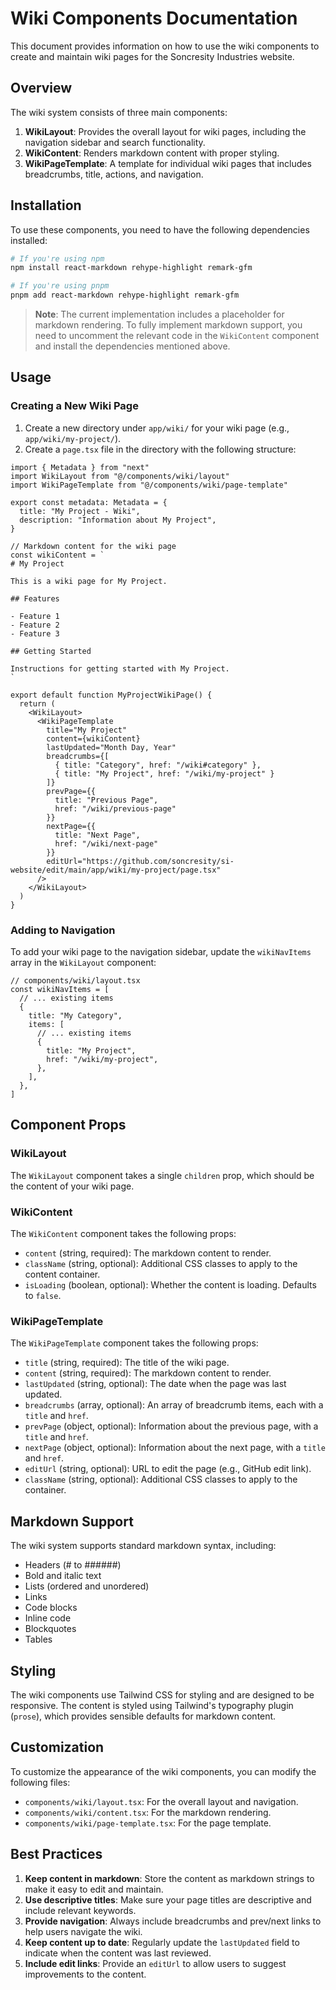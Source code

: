 # Wiki Components Documentation

This document provides information on how to use the wiki components to create and maintain wiki pages for the Soncresity Industries website.

## Overview

The wiki system consists of three main components:

1. **WikiLayout**: Provides the overall layout for wiki pages, including the navigation sidebar and search functionality.
2. **WikiContent**: Renders markdown content with proper styling.
3. **WikiPageTemplate**: A template for individual wiki pages that includes breadcrumbs, title, actions, and navigation.

## Installation

To use these components, you need to have the following dependencies installed:

```bash
# If you're using npm
npm install react-markdown rehype-highlight remark-gfm

# If you're using pnpm
pnpm add react-markdown rehype-highlight remark-gfm
```

> **Note**: The current implementation includes a placeholder for markdown rendering. To fully implement markdown support, you need to uncomment the relevant code in the `WikiContent` component and install the dependencies mentioned above.

## Usage

### Creating a New Wiki Page

1. Create a new directory under `app/wiki/` for your wiki page (e.g., `app/wiki/my-project/`).
2. Create a `page.tsx` file in the directory with the following structure:

```tsx
import { Metadata } from "next"
import WikiLayout from "@/components/wiki/layout"
import WikiPageTemplate from "@/components/wiki/page-template"

export const metadata: Metadata = {
  title: "My Project - Wiki",
  description: "Information about My Project",
}

// Markdown content for the wiki page
const wikiContent = `
# My Project

This is a wiki page for My Project.

## Features

- Feature 1
- Feature 2
- Feature 3

## Getting Started

Instructions for getting started with My Project.
`

export default function MyProjectWikiPage() {
  return (
    <WikiLayout>
      <WikiPageTemplate
        title="My Project"
        content={wikiContent}
        lastUpdated="Month Day, Year"
        breadcrumbs={[
          { title: "Category", href: "/wiki#category" },
          { title: "My Project", href: "/wiki/my-project" }
        ]}
        prevPage={{
          title: "Previous Page",
          href: "/wiki/previous-page"
        }}
        nextPage={{
          title: "Next Page",
          href: "/wiki/next-page"
        }}
        editUrl="https://github.com/soncresity/si-website/edit/main/app/wiki/my-project/page.tsx"
      />
    </WikiLayout>
  )
}
```

### Adding to Navigation

To add your wiki page to the navigation sidebar, update the `wikiNavItems` array in the `WikiLayout` component:

```tsx
// components/wiki/layout.tsx
const wikiNavItems = [
  // ... existing items
  {
    title: "My Category",
    items: [
      // ... existing items
      {
        title: "My Project",
        href: "/wiki/my-project",
      },
    ],
  },
]
```

## Component Props

### WikiLayout

The `WikiLayout` component takes a single `children` prop, which should be the content of your wiki page.

### WikiContent

The `WikiContent` component takes the following props:

- `content` (string, required): The markdown content to render.
- `className` (string, optional): Additional CSS classes to apply to the content container.
- `isLoading` (boolean, optional): Whether the content is loading. Defaults to `false`.

### WikiPageTemplate

The `WikiPageTemplate` component takes the following props:

- `title` (string, required): The title of the wiki page.
- `content` (string, required): The markdown content to render.
- `lastUpdated` (string, optional): The date when the page was last updated.
- `breadcrumbs` (array, optional): An array of breadcrumb items, each with a `title` and `href`.
- `prevPage` (object, optional): Information about the previous page, with a `title` and `href`.
- `nextPage` (object, optional): Information about the next page, with a `title` and `href`.
- `editUrl` (string, optional): URL to edit the page (e.g., GitHub edit link).
- `className` (string, optional): Additional CSS classes to apply to the container.

## Markdown Support

The wiki system supports standard markdown syntax, including:

- Headers (# to ######)
- Bold and italic text
- Lists (ordered and unordered)
- Links
- Code blocks
- Inline code
- Blockquotes
- Tables

## Styling

The wiki components use Tailwind CSS for styling and are designed to be responsive. The content is styled using Tailwind's typography plugin (`prose`), which provides sensible defaults for markdown content.

## Customization

To customize the appearance of the wiki components, you can modify the following files:

- `components/wiki/layout.tsx`: For the overall layout and navigation.
- `components/wiki/content.tsx`: For the markdown rendering.
- `components/wiki/page-template.tsx`: For the page template.

## Best Practices

1. **Keep content in markdown**: Store the content as markdown strings to make it easy to edit and maintain.
2. **Use descriptive titles**: Make sure your page titles are descriptive and include relevant keywords.
3. **Provide navigation**: Always include breadcrumbs and prev/next links to help users navigate the wiki.
4. **Keep content up to date**: Regularly update the `lastUpdated` field to indicate when the content was last reviewed.
5. **Include edit links**: Provide an `editUrl` to allow users to suggest improvements to the content.